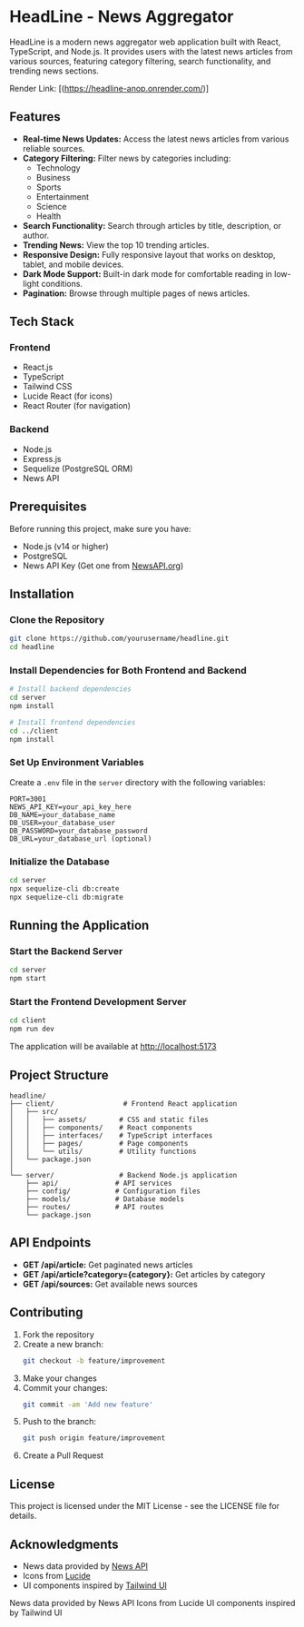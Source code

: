 # HeadLine - News Aggregator
HeadLine is a modern news aggregator web application built with React, TypeScript, and Node.js. It provides users with the latest news articles from various sources, featuring category filtering, search functionality, and trending news sections.

Render Link: [(https://headline-anop.onrender.com/)]

## Features
- **Real-time News Updates:** Access the latest news articles from various reliable sources.
- **Category Filtering:** Filter news by categories including:
  - Technology
  - Business
  - Sports
  - Entertainment
  - Science
  - Health
- **Search Functionality:** Search through articles by title, description, or author.
- **Trending News:** View the top 10 trending articles.
- **Responsive Design:** Fully responsive layout that works on desktop, tablet, and mobile devices.
- **Dark Mode Support:** Built-in dark mode for comfortable reading in low-light conditions.
- **Pagination:** Browse through multiple pages of news articles.

## Tech Stack
### Frontend
- React.js
- TypeScript
- Tailwind CSS
- Lucide React (for icons)
- React Router (for navigation)

### Backend
- Node.js
- Express.js
- Sequelize (PostgreSQL ORM)
- News API

## Prerequisites
Before running this project, make sure you have:
- Node.js (v14 or higher)
- PostgreSQL
- News API Key (Get one from [NewsAPI.org](https://newsapi.org))

## Installation
### Clone the Repository
```bash
git clone https://github.com/yourusername/headline.git
cd headline
```

### Install Dependencies for Both Frontend and Backend
```bash
# Install backend dependencies
cd server
npm install

# Install frontend dependencies
cd ../client
npm install
```

### Set Up Environment Variables
Create a `.env` file in the `server` directory with the following variables:
```env
PORT=3001
NEWS_API_KEY=your_api_key_here
DB_NAME=your_database_name
DB_USER=your_database_user
DB_PASSWORD=your_database_password
DB_URL=your_database_url (optional)
```

### Initialize the Database
```bash
cd server
npx sequelize-cli db:create
npx sequelize-cli db:migrate
```

## Running the Application
### Start the Backend Server
```bash
cd server
npm start
```

### Start the Frontend Development Server
```bash
cd client
npm run dev
```
The application will be available at [http://localhost:5173](http://localhost:5173)

## Project Structure
```
headline/
├── client/                 # Frontend React application
│   ├── src/
│   │   ├── assets/        # CSS and static files
│   │   ├── components/    # React components
│   │   ├── interfaces/    # TypeScript interfaces
│   │   ├── pages/         # Page components
│   │   └── utils/         # Utility functions
│   └── package.json
│
└── server/                # Backend Node.js application
    ├── api/              # API services
    ├── config/           # Configuration files
    ├── models/           # Database models
    ├── routes/           # API routes
    └── package.json
```

## API Endpoints
- **GET /api/article:** Get paginated news articles
- **GET /api/article?category={category}:** Get articles by category
- **GET /api/sources:** Get available news sources

## Contributing
1. Fork the repository
2. Create a new branch:
   ```bash
   git checkout -b feature/improvement
   ```
3. Make your changes
4. Commit your changes:
   ```bash
   git commit -am 'Add new feature'
   ```
5. Push to the branch:
   ```bash
   git push origin feature/improvement
   ```
6. Create a Pull Request

## License
This project is licensed under the MIT License - see the LICENSE file for details.

## Acknowledgments
- News data provided by [News API](https://newsapi.org)
- Icons from [Lucide](https://lucide.dev)
- UI components inspired by [Tailwind UI](https://tailwindui.com)



News data provided by News API
Icons from Lucide
UI components inspired by Tailwind UI
